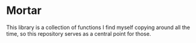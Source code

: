 # Mortar

This library is a collection of functions I find myself copying around all the time, so this repository serves as a central point for those.
